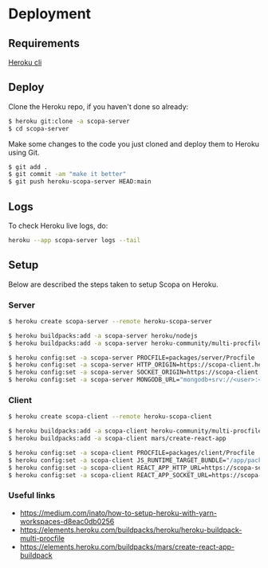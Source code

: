 # Deployment

## Requirements

[Heroku cli](https://devcenter.heroku.com/articles/heroku-cli)

## Deploy

Clone the Heroku repo, if you haven't done so already:

```bash
$ heroku git:clone -a scopa-server
$ cd scopa-server
```

Make some changes to the code you just cloned and deploy them to Heroku using Git.

```bash
$ git add .
$ git commit -am "make it better"
$ git push heroku-scopa-server HEAD:main
```

## Logs

To check Heroku live logs, do:

```bash
heroku --app scopa-server logs --tail
```

## Setup

Below are described the steps taken to setup Scopa on Heroku.

### Server

```bash
$ heroku create scopa-server --remote heroku-scopa-server

$ heroku buildpacks:add -a scopa-server heroku/nodejs
$ heroku buildpacks:add -a scopa-server heroku-community/multi-procfile

$ heroku config:set -a scopa-server PROCFILE=packages/server/Procfile
$ heroku config:set -a scopa-server HTTP_ORIGIN=https://scopa-client.herokuapp.com
$ heroku config:set -a scopa-server SOCKET_ORIGIN=https://scopa-client.herokuapp.com
$ heroku config:set -a scopa-server MONGODB_URL="mongodb+srv://<user>:<password>@two-of-spades.gbquq.mongodb.net/scopa?retryWrites=true&w=majority"
```

### Client

```bash
$ heroku create scopa-client --remote heroku-scopa-client

$ heroku buildpacks:add -a scopa-client heroku-community/multi-procfile
$ heroku buildpacks:add -a scopa-client mars/create-react-app

$ heroku config:set -a scopa-client PROCFILE=packages/client/Procfile
$ heroku config:set -a scopa-client JS_RUNTIME_TARGET_BUNDLE="/app/packages/client/build/static/js/*.js"
$ heroku config:set -a scopa-client REACT_APP_HTTP_URL=https://scopa-server.herokuapp.com
$ heroku config:set -a scopa-client REACT_APP_SOCKET_URL=https://scopa-server.herokuapp.com
```

### Useful links

- https://medium.com/inato/how-to-setup-heroku-with-yarn-workspaces-d8eac0db0256
- https://elements.heroku.com/buildpacks/heroku/heroku-buildpack-multi-procfile
- https://elements.heroku.com/buildpacks/mars/create-react-app-buildpack
